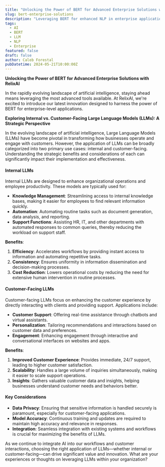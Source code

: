 ```yaml
---
title: "Unlocking the Power of BERT for Advanced Enterprise Solutions with RelixAI"
slug: bert-enterprise-solutions
description: "Leveraging BERT for enhanced NLP in enterprise applications"
tags:
  - AI
  - BERT
  - LLM
  - NLP
  - Enterprise
featured: false
draft: false
author: Caleb Forestal
pubDatetime: 2024-05-21T10:00:00Z
---
```


**Unlocking the Power of BERT for Advanced Enterprise Solutions with RelixAI**

In the rapidly evolving landscape of artificial intelligence, staying ahead means leveraging the most advanced tools available. At RelixAI, we're excited to introduce our latest innovation designed to harness the power of BERT for enterprise-level applications.

**Exploring Internal vs. Customer-Facing Large Language Models (LLMs): A Strategic Perspective**

In the evolving landscape of artificial intelligence, Large Language Models (LLMs) have become pivotal in transforming how businesses operate and engage with customers. However, the application of LLMs can be broadly categorized into two primary use cases: internal and customer-facing. Understanding the strategic benefits and considerations of each can significantly impact their implementation and effectiveness.

#### Internal LLMs
Internal LLMs are designed to enhance organizational operations and employee productivity. These models are typically used for:
- **Knowledge Management**: Streamlining access to internal knowledge bases, making it easier for employees to find relevant information quickly.
- **Automation**: Automating routine tasks such as document generation, data analysis, and reporting.
- **Support Functions**: Assisting HR, IT, and other departments with automated responses to common queries, thereby reducing the workload on support staff.

**Benefits**:
1. **Efficiency**: Accelerates workflows by providing instant access to information and automating repetitive tasks.
2. **Consistency**: Ensures uniformity in information dissemination and decision-making processes.
3. **Cost Reduction**: Lowers operational costs by reducing the need for extensive human intervention in routine processes.

#### Customer-Facing LLMs
Customer-facing LLMs focus on enhancing the customer experience by directly interacting with clients and providing support. Applications include:
- **Customer Support**: Offering real-time assistance through chatbots and virtual assistants.
- **Personalization**: Tailoring recommendations and interactions based on customer data and preferences.
- **Engagement**: Enhancing engagement through interactive and conversational interfaces on websites and apps.

**Benefits**:
1. **Improved Customer Experience**: Provides immediate, 24/7 support, leading to higher customer satisfaction.
2. **Scalability**: Handles a large volume of inquiries simultaneously, making it easier to scale support operations.
3. **Insights**: Gathers valuable customer data and insights, helping businesses understand customer needs and behaviors better.

#### Key Considerations
- **Data Privacy**: Ensuring that sensitive information is handled securely is paramount, especially for customer-facing applications.
- **Model Accuracy**: Continuous training and updates are required to maintain high accuracy and relevance in responses.
- **Integration**: Seamless integration with existing systems and workflows is crucial for maximizing the benefits of LLMs.

As we continue to integrate AI into our workflows and customer interactions, choosing the right application of LLMs—whether internal or customer-facing—can drive significant value and innovation. What are your experiences or thoughts on leveraging LLMs within your organization?

